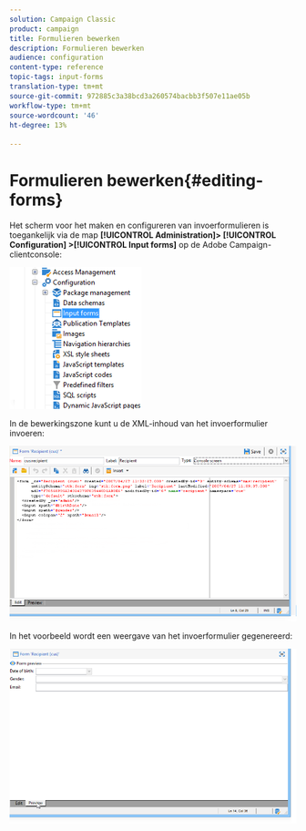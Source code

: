 ```yaml
---
solution: Campaign Classic
product: campaign
title: Formulieren bewerken
description: Formulieren bewerken
audience: configuration
content-type: reference
topic-tags: input-forms
translation-type: tm+mt
source-git-commit: 972885c3a38bcd3a260574bacbb3f507e11ae05b
workflow-type: tm+mt
source-wordcount: '46'
ht-degree: 13%

---
```



# Formulieren bewerken{#editing-forms}

Het scherm voor het maken en configureren van invoerformulieren is toegankelijk via de map **[!UICONTROL Administration]> [!UICONTROL Configuration] >[!UICONTROL Input forms]** op de Adobe Campaign-clientconsole:

![](assets/d_ncs_integration_form_arbo.png)

In de bewerkingszone kunt u de XML-inhoud van het invoerformulier invoeren:

![](assets/d_ncs_integration_form_edit.png)

In het voorbeeld wordt een weergave van het invoerformulier gegenereerd:

![](assets/d_ncs_integration_form_preview.png)

